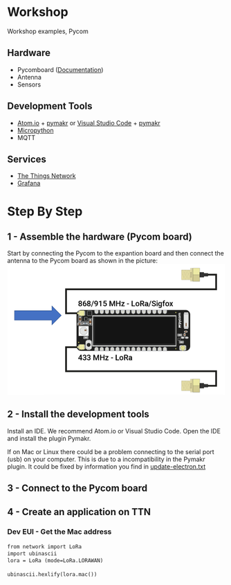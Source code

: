 # Workshop
Workshop examples, Pycom


## Hardware
- Pycomboard ([Documentation](https://docs.pycom.io/gettingstarted/introduction.html))
- Antenna
- Sensors

## Development Tools
- [Atom.io](https://atom.io/) + [pymakr](https://pycom.io/solutions/software/pymakr/) or [Visual Studio Code](https://code.visualstudio.com/) + [pymakr](https://pycom.io/solutions/software/pymakr/)
- [Micropython](https://micropython.org/)
- MQTT

## Services
- [The Things Network](https://www.thethingsnetwork.org/)
- [Grafana](https://grafana.com/)

# Step By Step
## 1 - Assemble the hardware (Pycom board)
Start by connecting the Pycom to the expantion board and then connect the antenna to the Pycom board as shown in the picture:
![Connect the antenna](./img/antenna.png)

## 2 - Install the development tools
Install an IDE. We recommend Atom.io or Visual Studio Code.
Open the IDE and install the plugin Pymakr.

If on Mac or Linux there could be a problem connecting to the serial port (usb) on your computer. This is due to a incompatibility in the Pymakr plugin. It could be fixed by information you find in [update-electron.txt](./update-electron.txt)

## 3 - Connect to the Pycom board

## 4 - Create an application on TTN

### Dev EUI - Get the Mac address
```
from network import LoRa
import ubinascii
lora = LoRa (mode=LoRa.LORAWAN)

ubinascii.hexlify(lora.mac())
```
